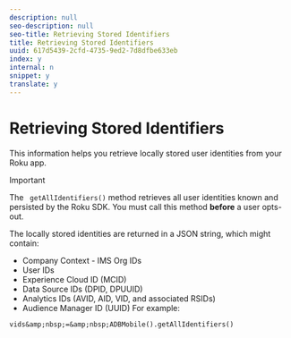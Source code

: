 ```yaml
---
description: null
seo-description: null
seo-title: Retrieving Stored Identifiers
title: Retrieving Stored Identifiers
uuid: 617d5439-2cfd-4735-9ed2-7d8dfbe633eb
index: y
internal: n
snippet: y
translate: y
---
```


# Retrieving Stored Identifiers

This information helps you retrieve locally stored user identities from your Roku app.


>[!IMPORTANT]
>
>The ` getAllIdentifiers()` method retrieves all user identities known and persisted by the Roku SDK. You must call this method **before** a user opts-out. 



The locally stored identities are returned in a JSON string, which might contain: 

* Company Context - IMS Org IDs
* User IDs
* Experience Cloud ID (MCID)
* Data Source IDs (DPID, DPUUID)
* Analytics IDs (AVID, AID, VID, and associated RSIDs)
* Audience Manager ID (UUID)
For example: 
```
vids&amp;nbsp;=&amp;nbsp;ADBMobile().getAllIdentifiers()
```

